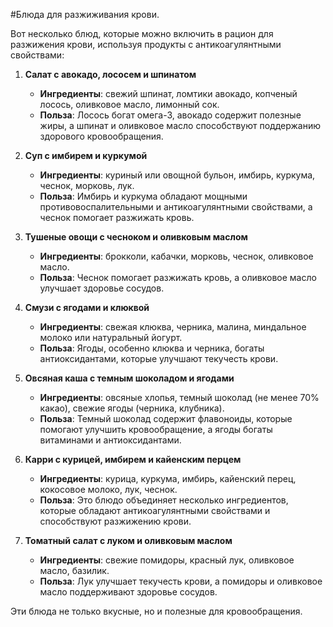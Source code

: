 #Блюда для разжиживания крови.

Вот несколько блюд, которые можно включить в рацион для разжижения крови, используя продукты с антикоагулянтными свойствами:

1. **Салат с авокадо, лососем и шпинатом**
   - **Ингредиенты**: свежий шпинат, ломтики авокадо, копченый лосось, оливковое масло, лимонный сок.
   - **Польза**: Лосось богат омега-3, авокадо содержит полезные жиры, а шпинат и оливковое масло способствуют поддержанию здорового кровообращения.

2. **Суп с имбирем и куркумой**
   - **Ингредиенты**: куриный или овощной бульон, имбирь, куркума, чеснок, морковь, лук.
   - **Польза**: Имбирь и куркума обладают мощными противовоспалительными и антикоагулянтными свойствами, а чеснок помогает разжижать кровь.

3. **Тушеные овощи с чесноком и оливковым маслом**
   - **Ингредиенты**: брокколи, кабачки, морковь, чеснок, оливковое масло.
   - **Польза**: Чеснок помогает разжижать кровь, а оливковое масло улучшает здоровье сосудов.

4. **Смузи с ягодами и клюквой**
   - **Ингредиенты**: свежая клюква, черника, малина, миндальное молоко или натуральный йогурт.
   - **Польза**: Ягоды, особенно клюква и черника, богаты антиоксидантами, которые улучшают текучесть крови.

5. **Овсяная каша с темным шоколадом и ягодами**
   - **Ингредиенты**: овсяные хлопья, темный шоколад (не менее 70% какао), свежие ягоды (черника, клубника).
   - **Польза**: Темный шоколад содержит флавоноиды, которые помогают улучшить кровообращение, а ягоды богаты витаминами и антиоксидантами.

6. **Карри с курицей, имбирем и кайенским перцем**
   - **Ингредиенты**: курица, куркума, имбирь, кайенский перец, кокосовое молоко, лук, чеснок.
   - **Польза**: Это блюдо объединяет несколько ингредиентов, которые обладают антикоагулянтными свойствами и способствуют разжижению крови.

7. **Томатный салат с луком и оливковым маслом**
   - **Ингредиенты**: свежие помидоры, красный лук, оливковое масло, базилик.
   - **Польза**: Лук улучшает текучесть крови, а помидоры и оливковое масло поддерживают здоровье сосудов.

Эти блюда не только вкусные, но и полезные для кровообращения.